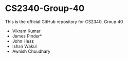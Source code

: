# CS2340-Group-40

This is the official GitHub repository for CS2340, Group 40
  - Vikram Kumar
  - James Pinder*
  - John Hess
  - Ishan Wakul
  - Awnish Choudhary
